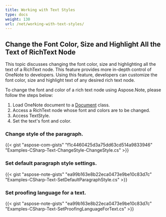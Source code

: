 ```yaml
---
title: Working with Text Styles
type: docs
weight: 130
url: /net/working-with-text-styles/
---
```


## **Change the Font Color, Size and Highlight All the Text of RichText Node**
This topic discusses changing the font color, size and highlighting all the text of a RichText node. This feature provides more in-depth control of OneNote to developers. Using this feature, developers can customize the font color, size and highlight text of any desired rich text node.

To change the font and color of a rich text node using Aspose.Note, please follow the steps below:

1. Load OneNote document to a [Document](https://apireference.aspose.com/note/net/aspose.note/document) class.
1. Access a RichText node whose font and colors are to be changed.
1. Access TextStyle.
1. Set the text's font and color.

### **Change style of the paragraph.**
{{< gist "aspose-com-gists" "f1c4460425d3a75dd63cd514a9833946" "Examples-CSharp-Text-ChangeStyle-ChangeStyle.cs" >}}

### **Set default paragraph style settings.**
{{< gist "aspose-note-gists" "ea99b163e8b22eca0473e9be10c83d7c" "Examples-CSharp-Text-SetDefaultParagraphStyle.cs" >}}

### **Set proofing language for a text.**
{{< gist "aspose-note-gists" "ea99b163e8b22eca0473e9be10c83d7c" "Examples-CSharp-Text-SetProofingLanguageForText.cs" >}}

